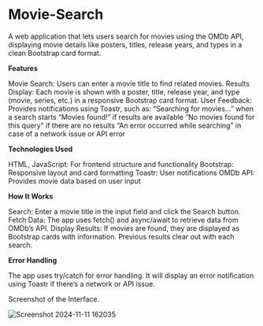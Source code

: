# Movie-Search

A web application that lets users search for movies using the OMDb API, displaying movie details like posters, titles, release years, and types in a clean Bootstrap card format.

**Features**  

Movie Search: Users can enter a movie title to find related movies.
Results Display: Each movie is shown with a poster, title, release year, and type (movie, series, etc.) in a responsive Bootstrap card format.
User Feedback: Provides notifications using Toastr, such as:
“Searching for movies…” when a search starts
“Movies found!” if results are available
“No movies found for this query” if there are no results
“An error occurred while searching” in case of a network issue or API error

**Technologies Used**  

HTML, JavaScript: For frontend structure and functionality
Bootstrap: Responsive layout and card formatting
Toastr: User notifications
OMDb API: Provides movie data based on user input

**How It Works**  

Search: Enter a movie title in the input field and click the Search button.
Fetch Data: The app uses fetch() and async/await to retrieve data from OMDb’s API.
Display Results: If movies are found, they are displayed as Bootstrap cards with information. Previous results clear out with each search.

**Error Handling**  

The app uses try/catch for error handling. It will display an error notification using Toastr if there’s a network or API issue.


Screenshot of the Interface.

![Screenshot 2024-11-11 162035](https://github.com/user-attachments/assets/db23a909-c771-4908-b23c-e776d554151c)

